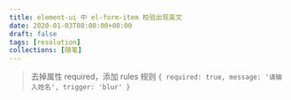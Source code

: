 ```yaml
---
title: element-ui 中 el-form-item 校验出现英文
date: 2020-01-03T08:00:00+08:00
draft: false
tags: [resolution]
collections: [随笔]
---
```


> 去掉属性 required，添加 rules 规则 `{ required: true, message: '请输入姓名', trigger: 'blur' }`
